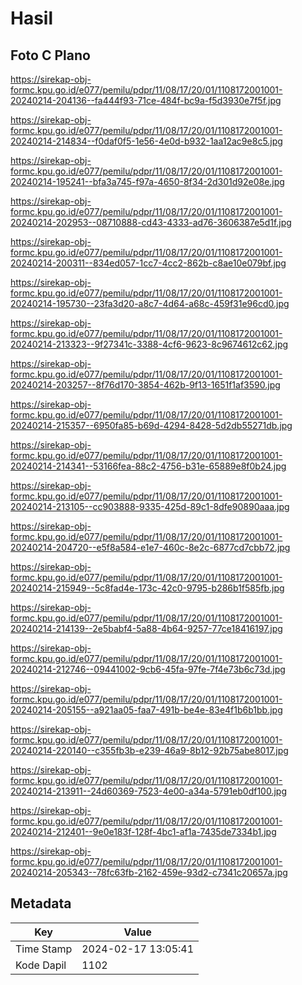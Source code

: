 # Hasil

## Foto C Plano

https://sirekap-obj-formc.kpu.go.id/e077/pemilu/pdpr/11/08/17/20/01/1108172001001-20240214-204136--fa444f93-71ce-484f-bc9a-f5d3930e7f5f.jpg

https://sirekap-obj-formc.kpu.go.id/e077/pemilu/pdpr/11/08/17/20/01/1108172001001-20240214-214834--f0daf0f5-1e56-4e0d-b932-1aa12ac9e8c5.jpg

https://sirekap-obj-formc.kpu.go.id/e077/pemilu/pdpr/11/08/17/20/01/1108172001001-20240214-195241--bfa3a745-f97a-4650-8f34-2d301d92e08e.jpg

https://sirekap-obj-formc.kpu.go.id/e077/pemilu/pdpr/11/08/17/20/01/1108172001001-20240214-202953--08710888-cd43-4333-ad76-3606387e5d1f.jpg

https://sirekap-obj-formc.kpu.go.id/e077/pemilu/pdpr/11/08/17/20/01/1108172001001-20240214-200311--834ed057-1cc7-4cc2-862b-c8ae10e079bf.jpg

https://sirekap-obj-formc.kpu.go.id/e077/pemilu/pdpr/11/08/17/20/01/1108172001001-20240214-195730--23fa3d20-a8c7-4d64-a68c-459f31e96cd0.jpg

https://sirekap-obj-formc.kpu.go.id/e077/pemilu/pdpr/11/08/17/20/01/1108172001001-20240214-213323--9f27341c-3388-4cf6-9623-8c9674612c62.jpg

https://sirekap-obj-formc.kpu.go.id/e077/pemilu/pdpr/11/08/17/20/01/1108172001001-20240214-203257--8f76d170-3854-462b-9f13-1651f1af3590.jpg

https://sirekap-obj-formc.kpu.go.id/e077/pemilu/pdpr/11/08/17/20/01/1108172001001-20240214-215357--6950fa85-b69d-4294-8428-5d2db55271db.jpg

https://sirekap-obj-formc.kpu.go.id/e077/pemilu/pdpr/11/08/17/20/01/1108172001001-20240214-214341--53166fea-88c2-4756-b31e-65889e8f0b24.jpg

https://sirekap-obj-formc.kpu.go.id/e077/pemilu/pdpr/11/08/17/20/01/1108172001001-20240214-213105--cc903888-9335-425d-89c1-8dfe90890aaa.jpg

https://sirekap-obj-formc.kpu.go.id/e077/pemilu/pdpr/11/08/17/20/01/1108172001001-20240214-204720--e5f8a584-e1e7-460c-8e2c-6877cd7cbb72.jpg

https://sirekap-obj-formc.kpu.go.id/e077/pemilu/pdpr/11/08/17/20/01/1108172001001-20240214-215949--5c8fad4e-173c-42c0-9795-b286b1f585fb.jpg

https://sirekap-obj-formc.kpu.go.id/e077/pemilu/pdpr/11/08/17/20/01/1108172001001-20240214-214139--2e5babf4-5a88-4b64-9257-77ce18416197.jpg

https://sirekap-obj-formc.kpu.go.id/e077/pemilu/pdpr/11/08/17/20/01/1108172001001-20240214-212746--09441002-9cb6-45fa-97fe-7f4e73b6c73d.jpg

https://sirekap-obj-formc.kpu.go.id/e077/pemilu/pdpr/11/08/17/20/01/1108172001001-20240214-205155--a921aa05-faa7-491b-be4e-83e4f1b6b1bb.jpg

https://sirekap-obj-formc.kpu.go.id/e077/pemilu/pdpr/11/08/17/20/01/1108172001001-20240214-220140--c355fb3b-e239-46a9-8b12-92b75abe8017.jpg

https://sirekap-obj-formc.kpu.go.id/e077/pemilu/pdpr/11/08/17/20/01/1108172001001-20240214-213911--24d60369-7523-4e00-a34a-5791eb0df100.jpg

https://sirekap-obj-formc.kpu.go.id/e077/pemilu/pdpr/11/08/17/20/01/1108172001001-20240214-212401--9e0e183f-128f-4bc1-af1a-7435de7334b1.jpg

https://sirekap-obj-formc.kpu.go.id/e077/pemilu/pdpr/11/08/17/20/01/1108172001001-20240214-205343--78fc63fb-2162-459e-93d2-c7341c20657a.jpg


## Metadata

| Key        | Value               |
| ---------- | ------------------- |
| Time Stamp | 2024-02-17 13:05:41 |
| Kode Dapil | 1102                |



